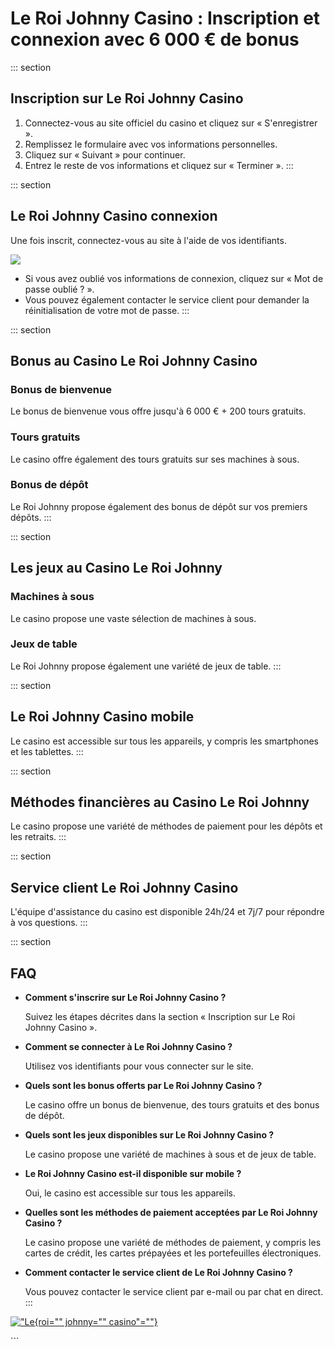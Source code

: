 # Le Roi Johnny Casino : Inscription et connexion avec 6 000 € de bonus

::: section
## Inscription sur Le Roi Johnny Casino

1.  Connectez-vous au site officiel du casino et cliquez sur «
    S\'enregistrer ».
2.  Remplissez le formulaire avec vos informations personnelles.
3.  Cliquez sur « Suivant » pour continuer.
4.  Entrez le reste de vos informations et cliquez sur « Terminer ».
:::

::: section
## Le Roi Johnny Casino connexion

Une fois inscrit, connectez-vous au site à l\'aide de vos identifiants.

[![](https://i.imgur.com/JJwkDm3.png)](https://traff.sbs/frcas)

-   Si vous avez oublié vos informations de connexion, cliquez sur « Mot
    de passe oublié ? ».
-   Vous pouvez également contacter le service client pour demander la
    réinitialisation de votre mot de passe.
:::

::: section
## Bonus au Casino Le Roi Johnny Casino

### Bonus de bienvenue

Le bonus de bienvenue vous offre jusqu\'à 6 000 € + 200 tours gratuits.

### Tours gratuits

Le casino offre également des tours gratuits sur ses machines à sous.

### Bonus de dépôt

Le Roi Johnny propose également des bonus de dépôt sur vos premiers
dépôts.
:::

::: section
## Les jeux au Casino Le Roi Johnny

### Machines à sous

Le casino propose une vaste sélection de machines à sous.

### Jeux de table

Le Roi Johnny propose également une variété de jeux de table.
:::

::: section
## Le Roi Johnny Casino mobile

Le casino est accessible sur tous les appareils, y compris les
smartphones et les tablettes.
:::

::: section
## Méthodes financières au Casino Le Roi Johnny

Le casino propose une variété de méthodes de paiement pour les dépôts et
les retraits.
:::

::: section
## Service client Le Roi Johnny Casino

L\'équipe d\'assistance du casino est disponible 24h/24 et 7j/7 pour
répondre à vos questions.
:::

::: section
## FAQ

-   **Comment s\'inscrire sur Le Roi Johnny Casino ?**

    Suivez les étapes décrites dans la section « Inscription sur Le Roi
    Johnny Casino ».

-   **Comment se connecter à Le Roi Johnny Casino ?**

    Utilisez vos identifiants pour vous connecter sur le site.

-   **Quels sont les bonus offerts par Le Roi Johnny Casino ?**

    Le casino offre un bonus de bienvenue, des tours gratuits et des
    bonus de dépôt.

-   **Quels sont les jeux disponibles sur Le Roi Johnny Casino ?**

    Le casino propose une variété de machines à sous et de jeux de
    table.

-   **Le Roi Johnny Casino est-il disponible sur mobile ?**

    Oui, le casino est accessible sur tous les appareils.

-   **Quelles sont les méthodes de paiement acceptées par Le Roi Johnny
    Casino ?**

    Le casino propose une variété de méthodes de paiement, y compris les
    cartes de crédit, les cartes prépayées et les portefeuilles
    électroniques.

-   **Comment contacter le service client de Le Roi Johnny Casino ?**

    Vous pouvez contacter le service client par e-mail ou par chat en
    direct.
:::

[!["Le](\%22https://i.imgur.com/JJwkDm3.png\%22){roi="" johnny=""
casino"=""}](\%22https://traff.sbs/frcas\%22)

\`\`\`

